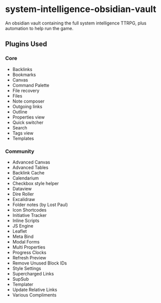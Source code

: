 # system-intelligence-obsidian-vault

An obsidian vault containing the full system intelligence TTRPG, plus automation to help run the game.

## Plugins Used

### Core
  - Backlinks
  - Bookmarks
  - Canvas
  - Command Palette
  - File recovery
  - Files
  - Note composer
  - Outgoing links
  - Outline
  - Properties view
  - Quick switcher
  - Search
  - Tags view
  - Templates

### Community
  - Advanced Canvas
  - Advanced Tables
  - Backlink Cache
  - Calendarium
  - Checkbox style helper
  - Dataview
  - Dire Roller
  - Excalidraw
  - Folder notes (by Lost Paul)
  - Icon Shortcodes
  - Initiative Tracker
  - Inline Scripts
  - JS Engine
  - Leaflet
  - Meta Bind
  - Modal Forms
  - Multi Properties
  - Progress Clocks
  - Refresh Preview
  - Remove Unused Block IDs
  - Style Settings
  - Supercharged Links
  - SupSub
  - Templater
  - Update Relative Links
  - Various Compliments
